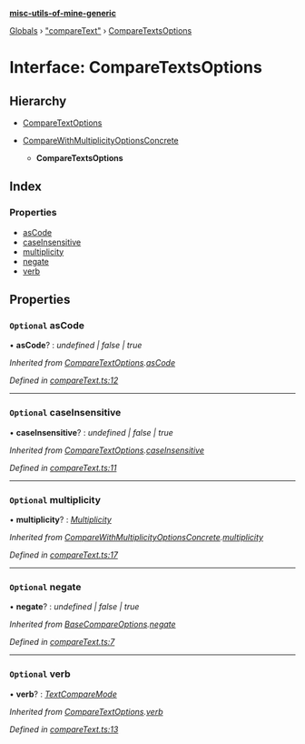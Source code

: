 **[misc-utils-of-mine-generic](../README.md)**

[Globals](../globals.md) › ["compareText"](../modules/_comparetext_.md) › [CompareTextsOptions](_comparetext_.comparetextsoptions.md)

# Interface: CompareTextsOptions

## Hierarchy

  * [CompareTextOptions](_comparetext_.comparetextoptions.md)

* [CompareWithMultiplicityOptionsConcrete](_comparetext_.comparewithmultiplicityoptionsconcrete.md)

  * **CompareTextsOptions**

## Index

### Properties

* [asCode](_comparetext_.comparetextsoptions.md#optional-ascode)
* [caseInsensitive](_comparetext_.comparetextsoptions.md#optional-caseinsensitive)
* [multiplicity](_comparetext_.comparetextsoptions.md#optional-multiplicity)
* [negate](_comparetext_.comparetextsoptions.md#optional-negate)
* [verb](_comparetext_.comparetextsoptions.md#optional-verb)

## Properties

### `Optional` asCode

• **asCode**? : *undefined | false | true*

*Inherited from [CompareTextOptions](_comparetext_.comparetextoptions.md).[asCode](_comparetext_.comparetextoptions.md#optional-ascode)*

*Defined in [compareText.ts:12](https://github.com/cancerberoSgx/misc-utils-of-mine/blob/b6947cf/misc-utils-of-mine-generic/src/compareText.ts#L12)*

___

### `Optional` caseInsensitive

• **caseInsensitive**? : *undefined | false | true*

*Inherited from [CompareTextOptions](_comparetext_.comparetextoptions.md).[caseInsensitive](_comparetext_.comparetextoptions.md#optional-caseinsensitive)*

*Defined in [compareText.ts:11](https://github.com/cancerberoSgx/misc-utils-of-mine/blob/b6947cf/misc-utils-of-mine-generic/src/compareText.ts#L11)*

___

### `Optional` multiplicity

• **multiplicity**? : *[Multiplicity](../modules/_comparetext_.md#multiplicity)*

*Inherited from [CompareWithMultiplicityOptionsConcrete](_comparetext_.comparewithmultiplicityoptionsconcrete.md).[multiplicity](_comparetext_.comparewithmultiplicityoptionsconcrete.md#optional-multiplicity)*

*Defined in [compareText.ts:17](https://github.com/cancerberoSgx/misc-utils-of-mine/blob/b6947cf/misc-utils-of-mine-generic/src/compareText.ts#L17)*

___

### `Optional` negate

• **negate**? : *undefined | false | true*

*Inherited from [BaseCompareOptions](_comparetext_.basecompareoptions.md).[negate](_comparetext_.basecompareoptions.md#optional-negate)*

*Defined in [compareText.ts:7](https://github.com/cancerberoSgx/misc-utils-of-mine/blob/b6947cf/misc-utils-of-mine-generic/src/compareText.ts#L7)*

___

### `Optional` verb

• **verb**? : *[TextCompareMode](../modules/_comparetext_.md#textcomparemode)*

*Inherited from [CompareTextOptions](_comparetext_.comparetextoptions.md).[verb](_comparetext_.comparetextoptions.md#optional-verb)*

*Defined in [compareText.ts:13](https://github.com/cancerberoSgx/misc-utils-of-mine/blob/b6947cf/misc-utils-of-mine-generic/src/compareText.ts#L13)*